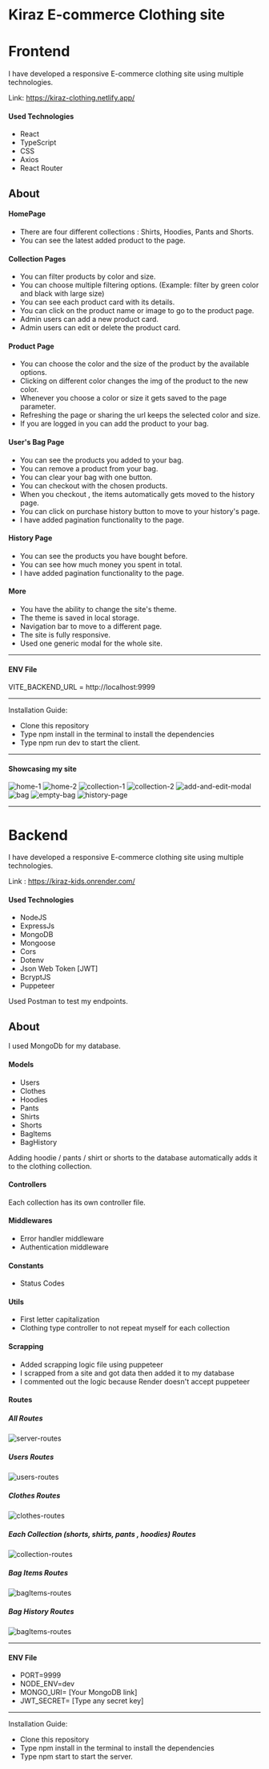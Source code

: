 # Kiraz E-commerce Clothing site

# Frontend

I have developed a responsive E-commerce clothing site using multiple technologies.

Link: https://kiraz-clothing.netlify.app/

#### Used Technologies

- React
- TypeScript
- CSS
- Axios
- React Router

## About

#### HomePage

- There are four different collections : Shirts, Hoodies, Pants and Shorts.
- You can see the latest added product to the page.

#### Collection Pages

- You can filter products by color and size.
- You can choose multiple filtering options. (Example: filter by green color and black with large size)
- You can see each product card with its details.
- You can click on the product name or image to go to the product page.
- Admin users can add a new product card.
- Admin users can edit or delete the product card.

#### Product Page

- You can choose the color and the size of the product by the available options.
- Clicking on different color changes the img of the product to the new color.
- Whenever you choose a color or size it gets saved to the page parameter.
- Refreshing the page or sharing the url keeps the selected color and size.
- If you are logged in you can add the product to your bag.

#### User's Bag Page

- You can see the products you added to your bag.
- You can remove a product from your bag.
- You can clear your bag with one button.
- You can checkout with the chosen products.
- When you checkout , the items automatically gets moved to the history page.
- You can click on purchase history button to move to your history's page.
- I have added pagination functionality to the page.

#### History Page

- You can see the products you have bought before.
- You can see how much money you spent in total.
- I have added pagination functionality to the page.

#### More

- You have the ability to change the site's theme.
- The theme is saved in local storage.
- Navigation bar to move to a different page.
- The site is fully responsive.
- Used one generic modal for the whole site.

---

#### ENV File

VITE_BACKEND_URL = http://localhost:9999

---

Installation Guide:

- Clone this repository
- Type npm install in the terminal to install the dependencies
- Type npm run dev to start the client.

---

#### Showcasing my site

![home-1](./client/src/assets/showcase/home-1.png)
![home-2](./client/src/assets/showcase/home-two.png)
![collection-1](./client/src/assets/showcase/collection-1.png)
![collection-2](./client/src/assets/showcase/collection-2.png)
![add-and-edit-modal](./client/src/assets/showcase/add-edit-modal.png)
![bag](./client/src/assets/showcase/bag.png)
![empty-bag](./client/src/assets/showcase/empty-bag.png)
![history-page](./client/src/assets/showcase/history.png)

---

# Backend

I have developed a responsive E-commerce clothing site using multiple technologies.

Link : https://kiraz-kids.onrender.com/

#### Used Technologies

- NodeJS
- ExpressJs
- MongoDB
- Mongoose
- Cors
- Dotenv
- Json Web Token [JWT]
- BcryptJS
- Puppeteer

Used Postman to test my endpoints.

## About

I used MongoDb for my database.

#### Models

- Users
- Clothes
- Hoodies
- Pants
- Shirts
- Shorts
- BagItems
- BagHistory

Adding hoodie / pants / shirt or shorts to the database automatically adds it to the clothing collection.

#### Controllers

Each collection has its own controller file.

#### Middlewares

- Error handler middleware
- Authentication middleware

#### Constants

- Status Codes

#### Utils

- First letter capitalization
- Clothing type controller to not repeat myself for each collection

#### Scrapping

- Added scrapping logic file using puppeteer
- I scrapped from a site and got data then added it to my database
- I commented out the logic because Render doesn't accept puppeteer

#### Routes

##### All Routes

![server-routes](./server/assets/server-routes.png)

##### Users Routes

![users-routes](./server/assets/server-routes.png)

##### Clothes Routes

![clothes-routes](./server/assets/clothes-routes.png)

##### Each Collection (shorts, shirts, pants , hoodies) Routes

![collection-routes](./server/assets/collection-routes.png)

##### Bag Items Routes

![bagItems-routes](./server/assets/bagItems-routes.png)

##### Bag History Routes

![bagItems-routes](./server/assets/bagHistory-routes.png)

---

#### ENV File

- PORT=9999
- NODE_ENV=dev
- MONGO_URI= [Your MongoDB link]
- JWT_SECRET= [Type any secret key]

---

Installation Guide:

- Clone this repository
- Type npm install in the terminal to install the dependencies
- Type npm start to start the server.
